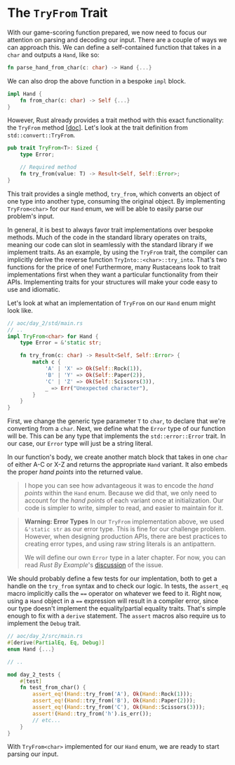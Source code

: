 # The ```TryFrom``` Trait
With our game-scoring function prepared, we now need to focus our attention on parsing and decoding our input. There are a couple of ways we can approach this. We can define a self-contained function that takes in a `char` and outputs a `Hand`, like so: 
```rust 
fn parse_hand_from_char(c: char) -> Hand {...}
```
We can also drop the above function in a bespoke `impl` block.
```rust
impl Hand {
    fn from_char(c: char) -> Self {...}
}
```
However, Rust already provides a trait method with this exact functionality: the `TryFrom` method [[doc](https://doc.rust-lang.org/std/convert/trait.From.html)]. Let's look at the trait definition from `std::convert::TryFrom`.
```rust
pub trait TryFrom<T>: Sized {
    type Error;

    // Required method
    fn try_from(value: T) -> Result<Self, Self::Error>;
}
```
This trait provides a single method, `try_from`, which converts an object of one type into another type, consuming the original object. By implementing `TryFrom<char>` for our `Hand` enum, we will be able to easily parse our problem's input. 

In general, it is best to always favor trait implementations over bespoke methods. Much of the code in the standard library operates on traits, meaning our code can slot in seamlessly with the standard library if we implement traits. As an example, by using the `TryFrom` trait, the compiler can implicitly derive the reverse function `TryInto::<char>::try_into`. That's two functions for the price of one! Furthermore, many Rustaceans look to trait implementations first when they want a particular functionality from their APIs. Implementing traits for your structures will make your code easy to use and idiomatic.

Let's look at what an implementation of `TryFrom` on our `Hand` enum might look like.

```rust 
// aoc/day_2/std/main.rs
// ..
impl TryFrom<char> for Hand {
    type Error = &'static str;

    fn try_from(c: char) -> Result<Self, Self::Error> {
        match c {
            'A' | 'X' => Ok(Self::Rock(1)),
            'B' | 'Y' => Ok(Self::Paper(2)),
            'C' | 'Z' => Ok(Self::Scissors(3)),
            _ => Err("Unexpected character"),
        }
    }
}
```
First, we change the generic type parameter `T` to `char`, to declare that we're converting from a `char`. Next, we define what the `Error` type of our function will be. This can be any type that implements the `std::error::Error` trait. In our case, our `Error` type will just be a string literal. 

In our function's body, we create another match block that takes in one `char` of either A-C or X-Z and returns the appropriate `Hand` variant. It also embeds the proper _hand points_ into the returned value. 

> I hope you can see how advantageous it was to encode the _hand points_ within the `Hand` enum. Because we did that, we only need to account for the _hand points_ of each variant once at initialization. Our code is simpler to write, simpler to read, and easier to maintain for it.

> **Warning: Error Types**
> In our `TryFrom` implementation above, we used `&'static str` as our error type. This is fine for our challenge problem. However, when designing production APIs, there are best practices to creating error types, and using raw string literals is an antipattern. 
>
> We will define our own `Error` type in a later chapter. For now, you can read _Rust By Example_'s [discussion](https://doc.rust-lang.org/rust-by-example/error/multiple_error_types/define_error_type.html) of the issue.

We should probably define a few tests for our implentation, both to get a handle on the `try_from` syntax and to check our logic. In tests, the `assert_eq` macro implicitly calls the `==` operator on whatever we feed to it. Right now, using a `Hand` object in a `==` expression will result in a compiler error, since our type doesn't implement the equality/partial equality traits. That's simple enough to fix with a `derive` statement. The `assert` macros also require us to implement the `Debug` trait.
```rust
// aoc/day_2/src/main.rs
#[derive(PartialEq, Eq, Debug)]
enum Hand {...}

// ..

mod day_2_tests {
    #[test]
    fn test_from_char() {
        assert_eq!(Hand::try_from('A'), Ok(Hand::Rock(1)));
        assert_eq!(Hand::try_from('B'), Ok(Hand::Paper(2)));
        assert_eq!(Hand::try_from('C'), Ok(Hand::Scissors(3)));
        assert!(Hand::try_from('h').is_err());
        // etc...
    }
}
```

With `TryFrom<char>` implemented for our `Hand` enum, we are ready to start parsing our input. 